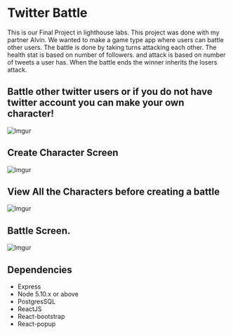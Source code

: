# Twitter Battle

This is our Final Project in lighthouse labs. This project was done with my partner Alvin. We wanted to make a game type app where users can battle other users. The battle is done by taking turns attacking each other. The health stat is based on number of followers. and attack is based on number of tweets a user has. When the battle ends the winner inherits the losers attack.

## Battle other twitter users or if you do not have twitter account you can make your own character!


![Imgur](https://i.imgur.com/epouRdS.png)


## Create Character Screen

![Imgur](https://i.imgur.com/pvaqzDO.png)

## View All the Characters before creating a battle

![Imgur](https://imgur.com/Tp7OGrF.png)


## Battle Screen. 


![Imgur](https://i.imgur.com/odDfMEz.png)


## Dependencies

- Express
- Node 5.10.x or above
- PostgresSQL
- ReactJS
- React-bootstrap
- React-popup






